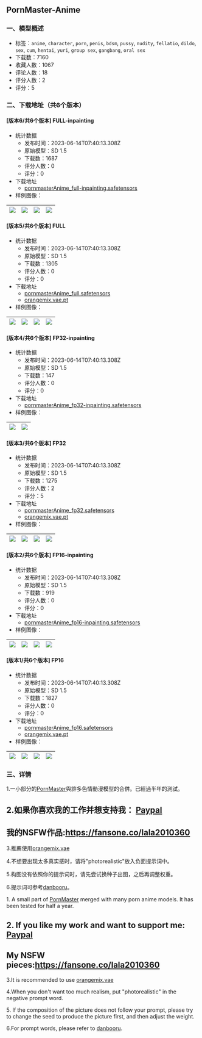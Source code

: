 ## PornMaster-Anime
### 一、模型概述

- 标签：`anime`, `character`, `porn`, `penis`, `bdsm`, `pussy`, `nudity`, `fellatio`, `dildo`, `sex`, `cum`, `hentai`, `yuri`, `group sex`, `gangbang`, `oral sex`
- 下载数：7160
- 收藏人数：1067
- 评论人数：18
- 评分人数：2
- 评分：5

### 二、下载地址（共6个版本）

#### [版本6/共6个版本] FULL-inpainting

- 统计数据
  - 发布时间：2023-06-14T07:40:13.308Z
  - 原始模型：SD 1.5
  - 下载数：1687
  - 评分人数：0
  - 评分：0
- 下载地址
  - [pornmasterAnime_full-inpainting.safetensors](https://civitai.com/api/download/models/95702)
- 样例图像：

| <img src="https://image.civitai.com/xG1nkqKTMzGDvpLrqFT7WA/c824eed0-29bb-4340-8eb4-b0614bca59ec/width=450/1139524.jpeg" /> | <img src="https://image.civitai.com/xG1nkqKTMzGDvpLrqFT7WA/01082c4a-8126-473b-b69c-cbe38cfca118/width=450/1139526.jpeg" /> | <img src="https://image.civitai.com/xG1nkqKTMzGDvpLrqFT7WA/70e83796-fb7f-495f-bfa6-7acaa12792cc/width=450/1195547.jpeg" /> | <img src="https://image.civitai.com/xG1nkqKTMzGDvpLrqFT7WA/29c9b710-2ed0-4c71-857b-2972e52d5d54/width=450/1208699.jpeg" /> |
| ---- | ---- | ---- | ---- |

#### [版本5/共6个版本] FULL

- 统计数据
  - 发布时间：2023-06-14T07:40:13.308Z
  - 原始模型：SD 1.5
  - 下载数：1305
  - 评分人数：0
  - 评分：0
- 下载地址
  - [pornmasterAnime_full.safetensors](https://civitai.com/api/download/models/94981)
  - [orangemix.vae.pt](https://civitai.com/api/download/models/94981?type=VAE&format=Other)
- 样例图像：

| <img src="https://image.civitai.com/xG1nkqKTMzGDvpLrqFT7WA/dded867c-5e5a-4471-9a9a-112902aa8be5/width=450/1127945.jpeg" /> | <img src="https://image.civitai.com/xG1nkqKTMzGDvpLrqFT7WA/d5ba4372-f116-483a-9f45-37b434c2a80c/width=450/1128880.jpeg" /> | <img src="https://image.civitai.com/xG1nkqKTMzGDvpLrqFT7WA/61c9ad6f-bbe2-4600-ad9d-2331ec4b5080/width=450/1128918.jpeg" /> | <img src="https://image.civitai.com/xG1nkqKTMzGDvpLrqFT7WA/f9193fa0-faf0-4c9f-8d3c-35a02f69d83e/width=450/1128940.jpeg" /> |
| ---- | ---- | ---- | ---- |

#### [版本4/共6个版本] FP32-inpainting

- 统计数据
  - 发布时间：2023-06-14T07:40:13.308Z
  - 原始模型：SD 1.5
  - 下载数：147
  - 评分人数：0
  - 评分：0
- 下载地址
  - [pornmasterAnime_fp32-inpainting.safetensors](https://civitai.com/api/download/models/95051)
- 样例图像：

| <img src="https://image.civitai.com/xG1nkqKTMzGDvpLrqFT7WA/5f4dd466-8359-4fe5-944a-3a8fe7acc0a5/width=450/1128999.jpeg" /> | <img src="https://image.civitai.com/xG1nkqKTMzGDvpLrqFT7WA/70957b87-4b6e-42d3-8568-e33a6b45d8f0/width=450/1129000.jpeg" /> |
| ---- | ---- |

#### [版本3/共6个版本] FP32

- 统计数据
  - 发布时间：2023-06-14T07:40:13.308Z
  - 原始模型：SD 1.5
  - 下载数：1275
  - 评分人数：2
  - 评分：5
- 下载地址
  - [pornmasterAnime_fp32.safetensors](https://civitai.com/api/download/models/93184)
  - [orangemix.vae.pt](https://civitai.com/api/download/models/93184?type=VAE&format=Other)
- 样例图像：

| <img src="https://image.civitai.com/xG1nkqKTMzGDvpLrqFT7WA/fa5680a2-53fb-43da-b4a2-6955cdb39d6c/width=450/1098912.jpeg" /> | <img src="https://image.civitai.com/xG1nkqKTMzGDvpLrqFT7WA/0b54995a-99bc-4434-9295-4abdf7bca69f/width=450/1098918.jpeg" /> | <img src="https://image.civitai.com/xG1nkqKTMzGDvpLrqFT7WA/6b7b5ba7-b92f-4ada-ab21-1848acad1b07/width=450/1098916.jpeg" /> | <img src="https://image.civitai.com/xG1nkqKTMzGDvpLrqFT7WA/a87eeefb-50f3-4455-9deb-e1e329f56b7b/width=450/1098919.jpeg" /> |
| ---- | ---- | ---- | ---- |

#### [版本2/共6个版本] FP16-inpainting

- 统计数据
  - 发布时间：2023-06-14T07:40:13.308Z
  - 原始模型：SD 1.5
  - 下载数：919
  - 评分人数：0
  - 评分：0
- 下载地址
  - [pornmasterAnime_fp16-inpainting.safetensors](https://civitai.com/api/download/models/92488)
- 样例图像：

| <img src="https://image.civitai.com/xG1nkqKTMzGDvpLrqFT7WA/baae63ac-ed4f-434f-a98c-aad1c10fdb48/width=450/1086144.jpeg" /> | <img src="https://image.civitai.com/xG1nkqKTMzGDvpLrqFT7WA/f8d9f327-3ad3-4608-b327-2198fb35e43c/width=450/1086145.jpeg" /> | <img src="https://image.civitai.com/xG1nkqKTMzGDvpLrqFT7WA/90fd432c-5010-40a8-94c4-19def863ed94/width=450/1086146.jpeg" /> | <img src="https://image.civitai.com/xG1nkqKTMzGDvpLrqFT7WA/35f4a19c-bc68-44dc-a1ef-e83fb50138eb/width=450/1086147.jpeg" /> |
| ---- | ---- | ---- | ---- |

#### [版本1/共6个版本] FP16

- 统计数据
  - 发布时间：2023-06-14T07:40:13.308Z
  - 原始模型：SD 1.5
  - 下载数：1827
  - 评分人数：0
  - 评分：0
- 下载地址
  - [pornmasterAnime_fp16.safetensors](https://civitai.com/api/download/models/89197)
  - [orangemix.vae.pt](https://civitai.com/api/download/models/89197?type=VAE&format=Other)
- 样例图像：

| <img src="https://image.civitai.com/xG1nkqKTMzGDvpLrqFT7WA/eca06e2b-66f6-4047-b617-f3f21421154b/width=450/1029791.jpeg" /> | <img src="https://image.civitai.com/xG1nkqKTMzGDvpLrqFT7WA/c3eea0eb-4619-4960-a044-96191566c7e7/width=450/1029799.jpeg" /> | <img src="https://image.civitai.com/xG1nkqKTMzGDvpLrqFT7WA/cbced1e3-1884-4d43-ab51-4aa7f0d32308/width=450/1029798.jpeg" /> | <img src="https://image.civitai.com/xG1nkqKTMzGDvpLrqFT7WA/868d1daa-125d-44cd-8f1b-ea021e0f1ec6/width=450/1029800.jpeg" /> |
| ---- | ---- | ---- | ---- |


### 三、详情
<p>1.一小部分的<a target="_blank" rel="ugc" href="https://civitai.com/models/70708?modelVersionId=75393">PornMaster</a>與許多色情動漫模型的合併。已經過半年的測試。</p><p></p><h2 id="heading-11">2.如果你喜欢我的工作并想支持我： <a target="_blank" rel="ugc" href="https://www.paypal.com/paypalme/iamddtla0620">Paypal</a></h2><h2 id="heading-12"><span>我的</span>NSFW<span>作品</span>:<a target="_blank" rel="ugc" href="https://fansone.co/lala2010360">https://fansone.co/lala2010360</a></h2><p></p><p>3.推薦使用<a target="_blank" rel="ugc" href="https://huggingface.co/WarriorMama777/OrangeMixs/blob/main/VAEs/orangemix.vae.pt">orangemix.vae</a></p><p></p><p>4.不想要出现太多真实感时，请将"photorealistic"放入负面提示词中。</p><p></p><p>5.构图没有依照你的提示词时，请先尝试换种子出图，之后再调整权重。</p><p></p><p>6.提示词可参考<a target="_blank" rel="ugc" href="https://danbooru.donmai.us/">danbooru</a>。</p><p></p><p>1. A small part of <a target="_blank" rel="ugc" href="https://civitai.com/models/70708?modelVersionId=75393">PornMaster</a> merged with many porn anime models. It has been tested for half a year.</p><p></p><h2 id="heading-13">2. If you like my work and want to support me: <a target="_blank" rel="ugc" href="https://www.paypal.com/paypalme/iamddtla0620">Paypal</a></h2><h2 id="heading-14">My NSFW pieces:<a target="_blank" rel="ugc" href="https://fansone.co/lala2010360">https://fansone.co/lala2010360</a></h2><p></p><p>3.It is recommended to use <a target="_blank" rel="ugc" href="https://huggingface.co/WarriorMama777/OrangeMixs/blob/main/VAEs/orangemix.vae.pt">orangemix.vae</a></p><p></p><p>4.When you don't want too much realism, put "photorealistic" in the negative prompt word.</p><p></p><p>5. If the composition of the picture does not follow your prompt, please try to change the seed to produce the picture first, and then adjust the weight.</p><p></p><p>6.For prompt words, please refer to <a target="_blank" rel="ugc" href="https://danbooru.donmai.us/">danbooru</a>.</p>